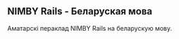 NIMBY Rails - Беларуская мова
-----------------------------

Аматарскі пераклад NIMBY Rails на беларускую мову.